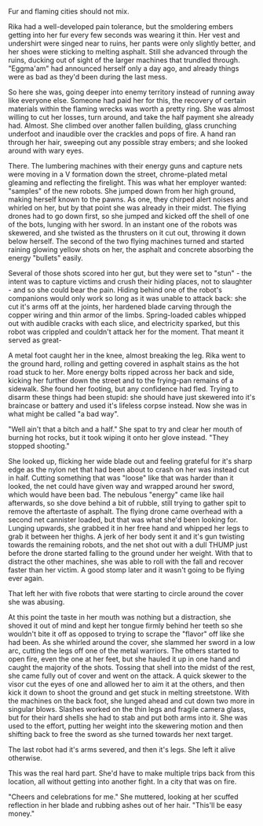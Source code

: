 Fur and flaming cities should not mix.

Rika had a well-developed pain tolerance, but the smoldering embers getting into her fur every few seconds was wearing it thin. Her vest and undershirt were singed near to ruins, her pants were only slightly better, and her shoes were sticking to melting asphalt. Still she advanced through the ruins, ducking out of sight of the larger machines that trundled through. "Eggma'am" had announced herself only a day ago, and already things were as bad as they'd been during the last mess.

So here she was, going deeper into enemy territory instead of running away like everyone else. Someone had paid her for this, the recovery of certain materials within the flaming wrecks was worth a pretty ring. She was almost willing to cut her losses, turn around, and take the half payment she already had. Almost. She climbed over another fallen building, glass crunching underfoot and inaudible over the crackles and pops of fire. A hand ran through her hair, sweeping out any possible stray embers; and she looked around with wary eyes.

There. The lumbering machines with their energy guns and capture nets were moving in a V formation down the street, chrome-plated metal gleaming and reflecting the firelight. This was what her employer wanted: "samples" of the new robots. She jumped down from her high ground, making herself known to the pawns. As one, they chirped alert noises and whirled on her, but by that point she was already in their midst. The flying drones had to go down first, so she jumped and kicked off the shell of one of the bots, lunging with her sword. In an instant one of the robots was skewered, and she twisted as the thrusters on it cut out, throwing it down below herself. The second of the two flying machines turned and started raining glowing yellow shots on her, the asphalt and concrete absorbing the energy "bullets" easily.

Several of those shots scored into her gut, but they were set to "stun" - the intent was to capture victims and crush their hiding places, not to slaughter - and so she could bear the pain. Hiding behind one of the robot's companions would only work so long as it was unable to attack back: she cut it's arms off at the joints, her hardened blade carving through the copper wiring and thin armor of the limbs. Spring-loaded cables whipped out with audible cracks with each slice, and electricity sparked, but this robot was crippled and couldn't attack her for the moment. That meant it served as great-

A metal foot caught her in the knee, almost breaking the leg. Rika went to the ground hard, rolling and getting covered in asphalt stains as the hot road stuck to her. More energy bolts ripped across her back and side, kicking her further down the street and to the frying-pan remains of a sidewalk. She found her footing, but any confidence had fled. Trying to disarm these things had been stupid: she should have just skewered into it's braincase or battery and used it's lifeless corpse instead. Now she was in what might be called "a bad way".

"Well ain't that a bitch and a half." She spat to try and clear her mouth of burning hot rocks, but it took wiping it onto her glove instead. "They stopped shooting."

She looked up, flicking her wide blade out and feeling grateful for it's sharp edge as the nylon net that had been about to crash on her was instead cut in half. Cutting something that was "loose" like that was harder than it looked, the net could have given way and wrapped around her sword, which would have been bad. The nebulous "energy" came like hail afterwards, so she dove behind a bit of rubble, still trying to gather spit to remove the aftertaste of asphalt. The flying drone came overhead with a second net cannister loaded, but that was what she'd been looking for. Lunging upwards, she grabbed it in her free hand and whipped her legs to grab it between her thighs. A jerk of her body sent it and it's gun twisting towards the remaining robots, and the net shot out with a dull THUMP just before the drone started falling to the ground under her weight. With that to distract the other machines, she was able to roll with the fall and recover faster than her victim. A good stomp later and it wasn't going to be flying ever again.

That left her with five robots that were starting to circle around the cover she was abusing.

At this point the taste in her mouth was nothing but a distraction, she shoved it out of mind and kept her tongue firmly behind her teeth so she wouldn't bite it off as opposed to trying to scrape the "flavor" off like she had been. As she whirled around the cover, she slammed her sword in a low arc, cutting the legs off one of the metal warriors. The others started to open fire, even the one at her feet, but she hauled it up in one hand and caught the majority of the shots. Tossing that shell into the midst of the rest, she came fully out of cover and went on the attack. A quick skewer to the visor cut the eyes of one and allowed her to aim it at the others, and then kick it down to shoot the ground and get stuck in melting streetstone. With the machines on the back foot, she lunged ahead and cut down two more in singular blows. Slashes worked on the thin legs and fragile camera glass, but for their hard shells she had to stab and put both arms into it. She was used to the effort, putting her weight into the skewering motion and then shifting back to free the sword as she turned towards her next target.

The last robot had it's arms severed, and then it's legs. She left it alive otherwise.

This was the real hard part. She'd have to make multiple trips back from this location, all without getting into another fight. In a city that was on fire.

"Cheers and celebrations for me." She muttered, looking at her scuffed reflection in her blade and rubbing ashes out of her hair. "This'll be easy money."